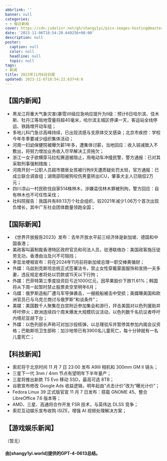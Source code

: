 ```yaml
---
abbrlink: ''
banner: null
categories:
- - 每日新闻
cover: https://cdn.jsdelivr.net/gh/shangy1yi/picx-images-hosting@master/xw.1a15yyeng45c.webp
date: '2023-11-06T18:54:20.640256+08:00'
description: null
poster:
  caption: null
  color: null
  headline: null
  topic: null
tags:
- 新闻
title: 2023年11月6日日报
updated: 2023-11-6T18:54:22.637+8:0
---
```

## 【国内新闻】

* 黑龙江将重大气象灾害(暴雪)Ⅲ级应急响应提升为Ⅱ级：预计6日哈尔滨、佳木斯、牡丹江等局地雪量将超40毫米，哈尔滨主城区停课一天，客运站全线停运、铁路增开动车组；
* 多地儿科门急诊高峰持续，已出现流感与支原体交叉感染；北京市疾控：学校今年冬季要减少组织集体活动；
* 河南一妇幼保健院被曝欠薪1年多，遭集体讨薪，当地回应：收入锐减致入不敷出，将努力增加业务收入尽早解决工资拖欠；
* 浙江一女子欲横穿马拉松赛道被阻止，用电动车冲撞民警，警方通报：已对其采取刑事强制措施；
* 河南开封一公职人员超市猥亵女孩被行拘9天遭质疑处罚太轻，官方通报：已成立联合调查组；湖南邵阳被狗咬伤男童转出ICU，肇事犬主人已赔偿2万元；
* 四川凉山一村民砍伐自家514株林木，涉嫌滥伐林木罪被刑拘，警方回应：自有林木也不可任性采伐；
* 社科院报告：我国共有89.13万个社会组织，较2021年减少1.06万个首次出现负增长，其中广东社会团体数量领跑全国；

## 【国际新闻】

* 《世界开放报告2023》发布：去年开放水平前三经济体是新加坡、德国和中国香港；
* 美政客叫嚣制裁香港特区政府官员和司法人员，驻港联络办：美国政客施压徒劳无功，香港由治及兴不可阻挡；
* 李显龙哽咽宣布：将在2024年11月前将新加坡总理一职交棒黄循财；
* 外媒：乌兹别克斯坦总统正式签署法令，禁止女性穿戴蒙面服饰和宣扬一夫多妻，违反规定者将处以罚款或15天以下行拘；
* 外媒：巴菲特第三季度投资巨亏近1000亿元，因苹果股价下跌11.61%；韩国将从下周一起暂时禁止股票卖空至明年6月；
* 乌媒：俄罗斯造船厂遭乌军导弹袭击，一艘舰船被击中受损；美媒曝美国和欧洲官员已与乌克兰商讨与俄罗斯“和谈条件”；
* 美媒：美国数千人聚集在白宫附近参加集会和游行，抨击美国对以色列援助并呼吁停火；欧洲连续四个周末爆发大规模抗议活动，以色列数千名抗议者呼吁内塔尼亚胡下台；
* 外媒：以色列部长声称可对加沙投核弹，以总理驳斥并暂停其参加内阁会议资格；巴勒斯坦卫生部称：加沙地带已有3900名儿童死亡，每十分钟就有一名儿童死亡；

## 【科技新闻】

* 索尼将于北京时间 11 月 7 日 23:00 发布 A9III 相机和 300mm GM II 镜头；
* 三星下一代 3nm / 4nm 节点有望明年下半年量产；
* 三星将推出新款 T5 Evo 移动 SSD，最高可选 8TB；
* 谷歌宣布修改 Google Ads 收益逻辑，明年起由“点击计价”改为“曝光计价”；
* Fedora Linux 39 正式版官宣 11 月 7 日发布：搭载 GNOME 45、整合 LibreOffice 7.6 版本等；
* AMD、三星、高通将合作开发 FSR 技术，与英伟达 DLSS 竞争；
* 索尼互动娱乐宣布收购 iSIZE，增强 AI 视频处理解决方案；

## 【游戏娱乐新闻】

（暂无）

#### 由[shangy1yi.world]提供的GPT-4-0613总结。
